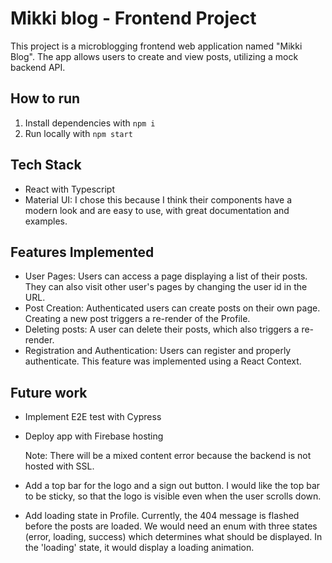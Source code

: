 # Mikki blog - Frontend Project

This project is a microblogging frontend web application named "Mikki Blog". The app allows users to create and view posts, utilizing a mock backend API.

## How to run

1. Install dependencies with `npm i`
2. Run locally with `npm start`

## Tech Stack

- React with Typescript
- Material UI: I chose this because I think their components have a modern look and are easy to use, with great documentation and examples.

## Features Implemented

- User Pages: Users can access a page displaying a list of their posts. They can also visit other user's pages by changing the user id in the URL.
- Post Creation: Authenticated users can create posts on their own page. Creating a new post triggers a re-render of the Profile.
- Deleting posts: A user can delete their posts, which also triggers a re-render.
- Registration and Authentication: Users can register and properly authenticate. This feature was implemented using a React Context.

## Future work

- Implement E2E test with Cypress
- Deploy app with Firebase hosting

  Note: There will be a mixed content error because the backend is not hosted with SSL.

- Add a top bar for the logo and a sign out button. I would like the top bar to be sticky, so that the logo is visible even when the user scrolls down.

- Add loading state in Profile. Currently, the 404 message is flashed before the posts are loaded. We would need an enum with three states (error, loading, success) which determines what should be displayed. In the 'loading' state, it would display a loading animation.
